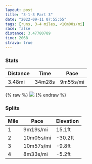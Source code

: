 ```yaml
---
layout: post
title: "3-1-3 Part 3"
date: "2022-09-11 07:55:55"
tags: [runs, 3-4 miles, <10m00s/mi]
race: false
distance: 3.47780789
time: 2068
strava: true
---
```


### Stats

| Distance | Time | Pace |
|----------|------|------|
|3.48mi|34m28s|9m55s/mi|

{% raw %}
<img src='https://maps.googleapis.com/maps/api/staticmap?maptype=roadmap&path=enc:ovxwFxbobMIb@FZAH?VGf@U^IH?HGBUPWXCR@NCFg@B]GWF[VIb@Jp@ZT`Cl@Tn@`BlAb@N`@r@TJ^FVG\@ZZv@ZTNV`@b@Z`@L`@Db@H`@Vt@RXXd@T^@b@JVn@`@Vx@p@^v@FP\PVPND\l@^b@PHHE\@t@h@j@j@VRHPp@h@j@n@|@n@t@`@fAN^`@^ZRLJB\Tv@~@JVj@RNJf@JdAh@`@d@DT@ZAV^Kr@b@n@DPZ\NRX^HRNLRd@b@XLVHlAlA^XPTz@b@b@HLAVLVZ`@Xx@`@VPVDRLz@~@`@F`@XVJh@n@Sj@I\?PEPS\AZBh@C`AKr@FZ]`@Wv@e@xCIFW`@_@TWX_@hAMl@Bn@C\Kp@c@p@SpAWVq@`Az@`@f@PENDd@TVZf@d@Xj@`@`@PZ\`@LrAf@\XXFZZr@Td@XRTv@l@bE~BZ^n@^^Zf@V^\t@fAdCrBp@\L^E^K`@s@xAUhAaApC_AvCUh@_@|A_@hAMLIj@q@jBu@fCSl@_@d@Mj@CXEBEGOCSWwAk@[SWMYEUMQUUMe@MQAU_@SUq@a@a@]cBs@i@C[_@a@UYAGS@UR?LDI?MJE@e@CYJYh@I@OPg@Uq@MS?k@OQIOA{@MK@e@Yu@[UGa@g@[KkAcAw@a@]_@[i@AQSk@[Yc@Qw@o@c@w@]Q_@W[c@c@[}@a@^Y`@C@M^{@Da@h@_ARm@Ns@@w@&key=AIzaSyC1MId7bFpkLXNAaYhBSTb8jLyiSqzbDtM&size=800x800&markers=color:yellow|label:S|40.76408,-73.97437&markers=color:green|label:F|40.75598000000004,-73.99734000000007'>
{% endraw %}

### Splits

| Mile | Pace | Elevation |
|------|------|-----------|
|1|9m19s/mi|15.1ft|
|2|10m05s/mi|-30.2ft|
|3|10m57s/mi|-9.8ft|
|4|8m33s/mi|-5.2ft|
